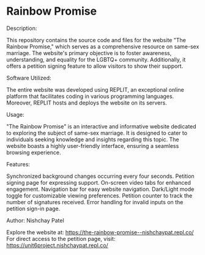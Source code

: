 # Rainbow Promise

Description:

This repository contains the source code and files for the website "The Rainbow Promise," which serves as a comprehensive resource on same-sex marriage. The website's primary objective is to foster awareness, understanding, and equality for the LGBTQ+ community. Additionally, it offers a petition signing feature to allow visitors to show their support.

Software Utilized:

The entire website was developed using REPLIT, an exceptional online platform that facilitates coding in various programming languages. Moreover, REPLIT hosts and deploys the website on its servers.

Usage:

"The Rainbow Promise" is an interactive and informative website dedicated to exploring the subject of same-sex marriage. It is designed to cater to individuals seeking knowledge and insights regarding this topic. The website boasts a highly user-friendly interface, ensuring a seamless browsing experience.

Features:

Synchronized background changes occurring every four seconds.
Petition signing page for expressing support.
On-screen video tabs for enhanced engagement.
Navigation bar for easy website navigation.
Dark/Light mode toggle for customizable viewing preferences.
Petition counter to track the number of signatures received.
Error handling for invalid inputs on the petition sign-in page.

Author:
Nishchay Patel

Explore the website at: https://the-rainbow-promise--nishchaypat.repl.co/
For direct access to the petition page, visit: https://unit6project.nishchaypat.repl.co/



